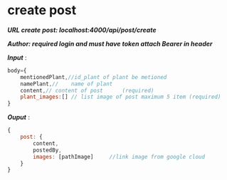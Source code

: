 # create post
***URL create post: localhost:4000/api/post/create***

***Author: required login and must have token attach Bearer in header***

***Input*** :

```js
body={
    mentionedPlant,//id_plant of plant be metioned
    namePlant,//    name of plant
    content,// content of post      (required)
    plant_images:[] // list image of post maximum 5 item (required)
}
```

***Ouput*** :

```js
{
    post: {
        content,
        postedBy,
        images: [pathImage]     //link image from google cloud
    }
}
```
